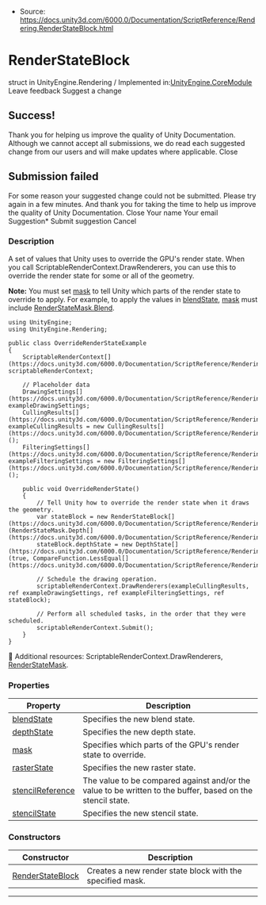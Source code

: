 * Source: https://docs.unity3d.com/6000.0/Documentation/ScriptReference/Rendering.RenderStateBlock.html

# RenderStateBlock
struct in UnityEngine.Rendering
/
Implemented in:[UnityEngine.CoreModule](https://docs.unity3d.com/6000.0/Documentation/ScriptReference/UnityEngine.CoreModule.html)
Leave feedback
Suggest a change
## Success!
Thank you for helping us improve the quality of Unity Documentation. Although we cannot accept all submissions, we do read each suggested change from our users and will make updates where applicable.
Close
## Submission failed
For some reason your suggested change could not be submitted. Please <a>try again</a> in a few minutes. And thank you for taking the time to help us improve the quality of Unity Documentation.
Close
Your name Your email Suggestion* Submit suggestion
Cancel
### Description
A set of values that Unity uses to override the GPU's render state.
When you call ScriptableRenderContext.DrawRenderers, you can use this to override the render state for some or all of the geometry.  
  
**Note:** You must set [mask](https://docs.unity3d.com/6000.0/Documentation/ScriptReference/Rendering.RenderStateBlock-mask.html) to tell Unity which parts of the render state to override to apply. For example, to apply the values in [blendState](https://docs.unity3d.com/6000.0/Documentation/ScriptReference/Rendering.RenderStateBlock-blendState.html), [mask](https://docs.unity3d.com/6000.0/Documentation/ScriptReference/Rendering.RenderStateBlock-mask.html) must include [RenderStateMask.Blend](https://docs.unity3d.com/6000.0/Documentation/ScriptReference/Rendering.RenderStateMask.Blend.html).
```
using UnityEngine;
using UnityEngine.Rendering;  
  
public class OverrideRenderStateExample
{
    ScriptableRenderContext[](https://docs.unity3d.com/6000.0/Documentation/ScriptReference/Rendering.ScriptableRenderContext.html) scriptableRenderContext;  
  
    // Placeholder data
    DrawingSettings[](https://docs.unity3d.com/6000.0/Documentation/ScriptReference/Rendering.DrawingSettings.html) exampleDrawingSettings;
    CullingResults[](https://docs.unity3d.com/6000.0/Documentation/ScriptReference/Rendering.CullingResults.html) exampleCullingResults = new CullingResults[](https://docs.unity3d.com/6000.0/Documentation/ScriptReference/Rendering.CullingResults.html)();
    FilteringSettings[](https://docs.unity3d.com/6000.0/Documentation/ScriptReference/Rendering.FilteringSettings.html) exampleFilteringSettings = new FilteringSettings[](https://docs.unity3d.com/6000.0/Documentation/ScriptReference/Rendering.FilteringSettings.html)();  
  
    public void OverrideRenderState()
    {
        // Tell Unity how to override the render state when it draws the geometry.
        var stateBlock = new RenderStateBlock[](https://docs.unity3d.com/6000.0/Documentation/ScriptReference/Rendering.RenderStateBlock.html)(RenderStateMask.Depth[](https://docs.unity3d.com/6000.0/Documentation/ScriptReference/Rendering.RenderStateMask.Depth.html));
        stateBlock.depthState = new DepthState[](https://docs.unity3d.com/6000.0/Documentation/ScriptReference/Rendering.DepthState.html)(true, CompareFunction.LessEqual[](https://docs.unity3d.com/6000.0/Documentation/ScriptReference/Rendering.CompareFunction.LessEqual.html));  
  
        // Schedule the drawing operation.
        scriptableRenderContext.DrawRenderers(exampleCullingResults, ref exampleDrawingSettings, ref exampleFilteringSettings, ref stateBlock);  
  
        // Perform all scheduled tasks, in the order that they were scheduled.
        scriptableRenderContext.Submit();
    }
}

```

Additional resources: ScriptableRenderContext.DrawRenderers, [RenderStateMask](https://docs.unity3d.com/6000.0/Documentation/ScriptReference/Rendering.RenderStateMask.html).
### Properties
Property | Description  
---|---  
[blendState](https://docs.unity3d.com/6000.0/Documentation/ScriptReference/Rendering.RenderStateBlock-blendState.html) | Specifies the new blend state.  
[depthState](https://docs.unity3d.com/6000.0/Documentation/ScriptReference/Rendering.RenderStateBlock-depthState.html) | Specifies the new depth state.  
[mask](https://docs.unity3d.com/6000.0/Documentation/ScriptReference/Rendering.RenderStateBlock-mask.html) | Specifies which parts of the GPU's render state to override.  
[rasterState](https://docs.unity3d.com/6000.0/Documentation/ScriptReference/Rendering.RenderStateBlock-rasterState.html) | Specifies the new raster state.  
[stencilReference](https://docs.unity3d.com/6000.0/Documentation/ScriptReference/Rendering.RenderStateBlock-stencilReference.html) | The value to be compared against and/or the value to be written to the buffer, based on the stencil state.  
[stencilState](https://docs.unity3d.com/6000.0/Documentation/ScriptReference/Rendering.RenderStateBlock-stencilState.html) | Specifies the new stencil state.  
### Constructors
Constructor | Description  
---|---  
[RenderStateBlock](https://docs.unity3d.com/6000.0/Documentation/ScriptReference/Rendering.RenderStateBlock-ctor.html) | Creates a new render state block with the specified mask.  
* * *
